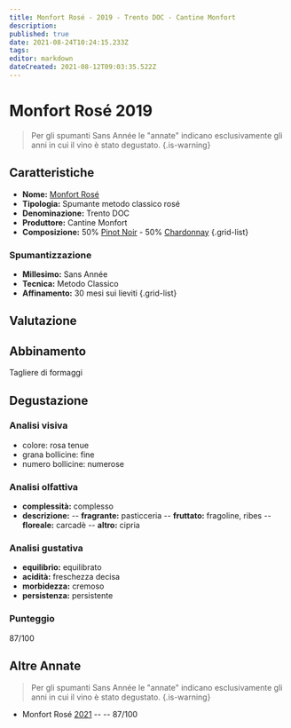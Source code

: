 ```yaml
---
title: Monfort Rosé - 2019 - Trento DOC - Cantine Monfort
description: 
published: true
date: 2021-08-24T10:24:15.233Z
tags: 
editor: markdown
dateCreated: 2021-08-12T09:03:35.522Z
---
```


# Monfort Rosé 2019

> Per gli spumanti Sans Année le "annate" indicano esclusivamente gli anni in cui il vino è stato degustato.
{.is-warning}


## Caratteristiche
- **Nome:** [Monfort Rosé](/vini/Italia/Trentino/Cantine-Monfort/Monfort-Rose/scheda-globale)
- **Tipologia:** Spumante metodo classico rosé
- **Denominazione:** Trento DOC 
- **Produttore:** Cantine Monfort 
- **Composizione:** 50% [Pinot Noir](/vitigni/bacca-nera/pinot-noir) - 50% [Chardonnay](/vitigni/bacca-bianca/chardonnay)
{.grid-list}

### Spumantizzazione
- **Millesimo:** Sans Année
- **Tecnica:** Metodo Classico
- **Affinamento:** 30 mesi sui lieviti
{.grid-list}

## Valutazione

<span class="valutazione"><span class="star-3"></span></span>

## Abbinamento
Tagliere di formaggi

## Degustazione

### Analisi visiva
- colore: rosa tenue
- grana bollicine: fine
- numero bollicine: numerose

### Analisi olfattiva
- **complessità:** complesso
- **descrizione:**
-- **fragrante:** pasticceria 
-- **fruttato:** fragoline, ribes
-- **floreale:** carcadè
-- **altro:** cipria 

### Analisi gustativa
- **equilibrio:** equilibrato
- **acidità:** freschezza decisa
- **morbidezza:** cremoso
- **persistenza:** persistente

### Punteggio
<span class="valutazione">87/100</span>

## Altre Annate
> Per gli spumanti Sans Année le "annate" indicano esclusivamente gli anni in cui il vino è stato degustato.
{.is-warning}

- Monfort Rosé [2021](/vini/Italia/Trentino/Cantine-Monfort/Monfort-Rose/2021) -- <span class="star-3"></span> -- 87/100


 